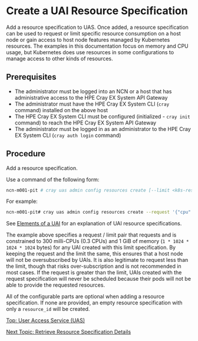 # Create a UAI Resource Specification

Add a resource specification to UAS. Once added, a resource specification can be used to request or limit specific resource consumption on a host node or gain access to host node features managed by Kubernetes resources. The examples in this documentation focus on memory and CPU usage, but Kubernetes does use resources in some configurations to manage access to other kinds of resources.

## Prerequisites

* The administrator must be logged into an NCN or a host that has administrative access to the HPE Cray EX System API Gateway
* The administrator must have the HPE Cray EX System CLI (`cray` command) installed on the above host
* The HPE Cray EX System CLI must be configured (initialized - `cray init` command) to reach the HPE Cray EX System API Gateway
* The administrator must be logged in as an administrator to the HPE Cray EX System CLI (`cray auth login` command)

## Procedure

Add a resource specification.

Use a command of the following form:

```bash
ncn-m001-pit # cray uas admin config resources create [--limit <k8s-resource-limit>] [--request <k8s-resource-request>] [--comment '<string>']
```

For example:

```bash
ncn-m001-pit# cray uas admin config resources create --request '{"cpu": "300m", "memory": "1Gi"}' --limit '{"cpu": "300m", "memory": "1Gi"}' --comment "Resource Specification to use with Brokered End-User UAIs"
```

See [Elements of a UAI](Elements_of_a_UAI.md) for an explanation of UAI resource specifications.

The example above specifies a request / limit pair that requests and is constrained to 300 milli-CPUs (0.3 CPUs) and 1 GiB of memory (`1 * 1024 * 1024 * 1024` bytes) for any UAI created with this limit specification. By keeping the request and the limit the same, this ensures that a host node will not be oversubscribed by UAIs. It is also legitimate to request less than the limit, though that risks over-subscription and is not recommended in most cases. If the request is greater than the limit, UAIs created with the request specification will never be scheduled because their pods will not be able to provide the requested resources.

All of the configurable parts are optional when adding a resource specification. If none are provided, an empty resource specification with only a `resource_id` will be created.

[Top: User Access Service (UAS)](index.md)

[Next Topic: Retrieve Resource Specification Details](Retrieve_Resource_Specification_Details.md)
